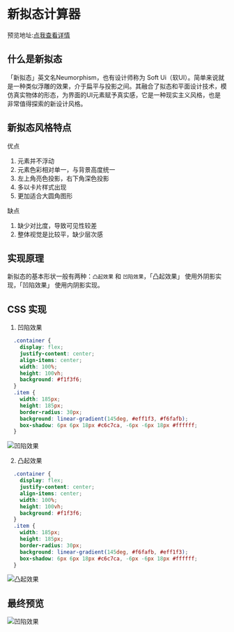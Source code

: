 # 新拟态计算器 

预览地址:<a href='http://175.24.198.84:5001/' target='_blank' rel="noopener">点我查看详情</a>
## 什么是新拟态
「新拟态」英文名Neumorphism，也有设计师称为 Soft Ui（软UI）。简单来说就是一种类似浮雕的效果，介于扁平与投影之间。其融合了拟态和平面设计技术，模仿真实物体的形态，为界面的UI元素赋予真实感，它是一种现实主义风格，也是非常值得探索的新设计风格。

## 新拟态风格特点
优点

1. 元素并不浮动
2. 元素色彩相对单一，与背景高度统一
3. 左上角亮色投影，右下角深色投影
4. 多以卡片样式出现
5. 更加适合大圆角图形

缺点

1. 缺少对比度，导致可见性较差
2. 整体视觉是比较平，缺少层次感

## 实现原理

新拟态的基本形状一般有两种：`凸起效果` 和 `凹陷效果`，「凸起效果」 使用外阴影实现，「凹陷效果」 使用内阴影实现。

## CSS 实现
   1. 凹陷效果
``` css
  .container {
    display: flex;
    justify-content: center;
    align-items: center;
    width: 100%;
    height: 100vh;
    background: #f1f3f6;
  }
  .item {
    width: 185px;
    height: 185px;
    border-radius: 30px;
    background: linear-gradient(145deg, #eff1f3, #f6fafb);
    box-shadow: 6px 6px 18px #c6c7ca, -6px -6px 18px #ffffff;
  }
```
![凹陷效果](https://wordpress-1301688670.cos.ap-shanghai.myqcloud.com/img/vue3-calculator/ao.png)

   2. 凸起效果

``` css
  .container {
    display: flex;
    justify-content: center;
    align-items: center;
    width: 100%;
    height: 100vh;
    background: #f1f3f6;
  }
  .item {
    width: 185px;
    height: 185px;
    border-radius: 30px;
    background: linear-gradient(145deg, #f6fafb, #eff1f3);
    box-shadow: 6px 6px 18px #c6c7ca, -6px -6px 18px #ffffff;
  }
```

![凸起效果](https://wordpress-1301688670.cos.ap-shanghai.myqcloud.com/img/vue3-calculator/tu.png)

## 最终预览

![凹陷效果](https://wordpress-1301688670.cos.ap-shanghai.myqcloud.com/img/vue3-calculator/home.png)
